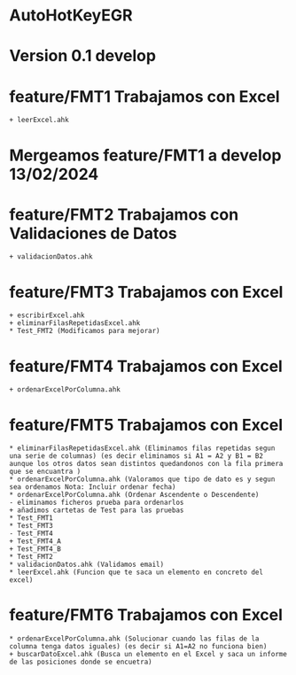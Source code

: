 # AutoHotKeyEGR
# Version 0.1 develop
# feature/FMT1 Trabajamos con Excel
    + leerExcel.ahk
# Mergeamos feature/FMT1 a develop 13/02/2024 
# feature/FMT2 Trabajamos con Validaciones de Datos
    + validacionDatos.ahk
# feature/FMT3  Trabajamos con Excel
    + escribirExcel.ahk
    + eliminarFilasRepetidasExcel.ahk
    * Test_FMT2 (Modificamos para mejorar)
# feature/FMT4  Trabajamos con Excel
    + ordenarExcelPorColumna.ahk
# feature/FMT5  Trabajamos con Excel
    * eliminarFilasRepetidasExcel.ahk (Eliminamos filas repetidas segun una serie de columnas) (es decir eliminamos si A1 = A2 y B1 = B2 aunque los otros datos sean distintos quedandonos con la fila primera que se encuantra ) 
    * ordenarExcelPorColumna.ahk (Valoramos que tipo de dato es y segun sea ordenamos Nota: Incluir ordenar fecha)
    * ordenarExcelPorColumna.ahk (Ordenar Ascendente o Descendente)  
    - eliminamos ficheros prueba para ordenarlos
    + añadimos cartetas de Test para las pruebas
    * Test_FMT1
    * Test_FMT3
    - Test_FMT4
    + Test_FMT4_A
    + Test_FMT4_B
    * Test_FMT2
    * validacionDatos.ahk (Validamos email)
    * leerExcel.ahk (Funcion que te saca un elemento en concreto del excel)
# feature/FMT6  Trabajamos con Excel
    * ordenarExcelPorColumna.ahk (Solucionar cuando las filas de la columna tenga datos iguales) (es decir si A1=A2 no funciona bien)
    + buscarDatoExcel.ahk (Busca un elemento en el Excel y saca un informe de las posiciones donde se encuetra)